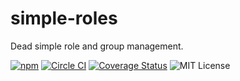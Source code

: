 # simple-roles

Dead simple role and group management.

[![npm](https://img.shields.io/npm/v/simple-roles.svg?maxAge=2592000)](https://www.npmjs.com/package/simple-roles) [![Circle CI](https://circleci.com/gh/intelight/simple-roles.svg?style=shield)](https://circleci.com/gh/intelight/simple-roles) [![Coverage Status](https://coveralls.io/repos/github/intelight/simple-roles/badge.svg?branch=master)](https://coveralls.io/github/intelight/simple-roles?branch=master) ![MIT License](https://img.shields.io/badge/license-MIT-blue.svg)
